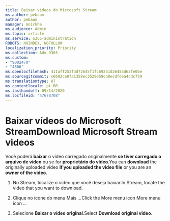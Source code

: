 ```yaml
---
title: Baixar vídeos do Microsoft Stream
ms.author: pebaum
author: pebaum
manager: mnirkhe
ms.audience: Admin
ms.topic: article
ms.service: o365-administration
ROBOTS: NOINDEX, NOFOLLOW
localization_priority: Priority
ms.collection: Adm_O365
ms.custom:
- "9002470"
- "4806"
ms.openlocfilehash: 411aff253f3d72645f1fc69251d36485d63fe0be
ms.sourcegitcommit: c6692ce0fa1358ec3529e59ca0ecdfdea4cdc759
ms.translationtype: HT
ms.contentlocale: pt-BR
ms.lasthandoff: 09/14/2020
ms.locfileid: "47678708"
---
```

# <a name="download-microsoft-stream-videos"></a><span data-ttu-id="04694-102">Baixar vídeos do Microsoft Stream</span><span class="sxs-lookup"><span data-stu-id="04694-102">Download Microsoft Stream videos</span></span>

<span data-ttu-id="04694-103">Você poderá **baixar** o vídeo carregado originalmente **se tiver carregado o arquivo de vídeo** ou se for **proprietário do vídeo**.</span><span class="sxs-lookup"><span data-stu-id="04694-103">You can **download** the originally uploaded video **if you uploaded the video file** or you are an **owner of the video**.</span></span>

1. <span data-ttu-id="04694-104">No Stream, localize o vídeo que você deseja baixar.</span><span class="sxs-lookup"><span data-stu-id="04694-104">In Stream, locate the video that you want to download.</span></span>

2. <span data-ttu-id="04694-105">Clique no ícone do menu Mais *...*</span><span class="sxs-lookup"><span data-stu-id="04694-105">Click the More menu icon More menu icon *...*</span></span>

3. <span data-ttu-id="04694-106">Selecione **Baixar o vídeo original**.</span><span class="sxs-lookup"><span data-stu-id="04694-106">Select **Download original video**.</span></span>
